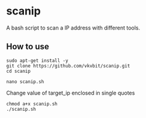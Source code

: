 # scanip
A bash script to scan a IP address with different tools.

## How to use
```
sudo apt-get install -y 
git clone https://github.com/vkvbit/scanip.git
cd scanip
```

```
nano scanip.sh
```
Change value of target_ip enclosed in single quotes


```
chmod a+x scanip.sh
./scanip.sh
```

